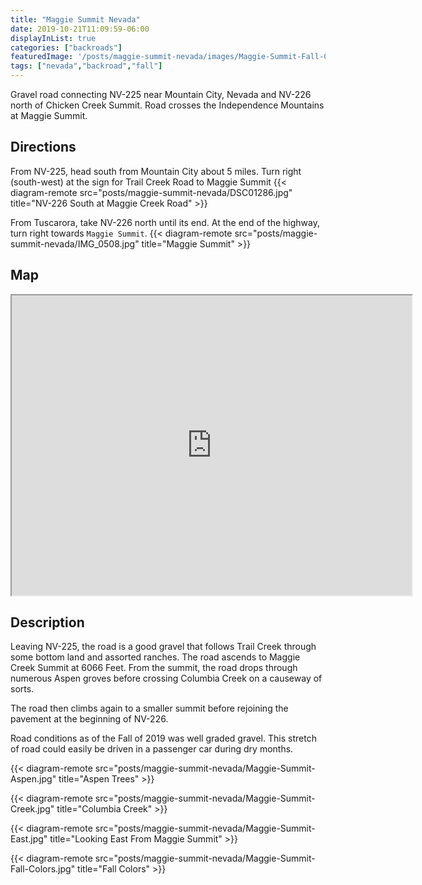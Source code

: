 ```yaml
---
title: "Maggie Summit Nevada"
date: 2019-10-21T11:09:59-06:00
displayInList: true
categories: ["backroads"]
featuredImage: '/posts/maggie-summit-nevada/images/Maggie-Summit-Fall-Colors_featured.jpg'
tags: ["nevada","backroad","fall"]
---
```


Gravel road connecting NV-225 near Mountain City, Nevada and NV-226 north of Chicken Creek Summit.  Road crosses the Independence Mountains at Maggie Summit.
<!--more-->

## Directions
From NV-225, head south from Mountain City about 5 miles.  Turn right (south-west) at the sign for Trail Creek Road to Maggie Summit
{{< diagram-remote src="posts/maggie-summit-nevada/DSC01286.jpg" title="NV-226 South at Maggie Creek Road" >}}

From Tuscarora, take NV-226 north until its end.  At the end of the highway, turn right towards `Maggie Summit`.
{{< diagram-remote src="posts/maggie-summit-nevada/IMG_0508.jpg" title="Maggie Summit" >}}

## Map
<iframe src="https://www.google.com/maps/d/embed?mid=1mR93wIvdbT6RLLzdwZT4tB-rxgwz5A_u&hl=en" width="640" height="480"></iframe>

## Description
Leaving NV-225, the road is a good gravel that follows Trail Creek through some bottom land and assorted ranches.  The road ascends to Maggie Creek Summit at 6066 Feet.  From the summit, the road drops through numerous Aspen groves before crossing Columbia Creek on a causeway of sorts.  

The road then climbs again to a smaller summit before rejoining the pavement at the beginning of NV-226.

Road conditions as of the Fall of 2019 was well graded gravel.  This stretch of road could easily be driven in a passenger car during dry months.

{{< diagram-remote src="posts/maggie-summit-nevada/Maggie-Summit-Aspen.jpg" title="Aspen Trees" >}}

{{< diagram-remote src="posts/maggie-summit-nevada/Maggie-Summit-Creek.jpg" title="Columbia Creek" >}}

{{< diagram-remote src="posts/maggie-summit-nevada/Maggie-Summit-East.jpg" title="Looking East From Maggie Summit" >}}

{{< diagram-remote src="posts/maggie-summit-nevada/Maggie-Summit-Fall-Colors.jpg" title="Fall Colors" >}}
